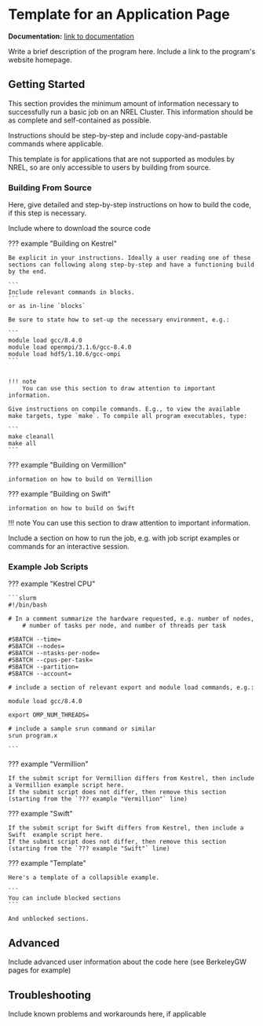 # Template for an Application Page

**Documentation:**  [ link to documentation](https://nrel.gov)

Write a brief description of the program here.
Include a link to the program's website homepage.

## Getting Started

This section provides the minimum amount of information necessary to successfully run a basic job on an NREL Cluster.
This information should be as complete and self-contained as possible.

Instructions should be step-by-step and include copy-and-pastable commands where applicable.

This template is for applications that are not supported as modules by NREL, so are only accessible to users by building from source.

### Building From Source

Here, give detailed and step-by-step instructions on how to build the code, if this step is necessary. 

Include where to download the source code

??? example "Building on Kestrel"

	Be explicit in your instructions. Ideally a user reading one of these sections can following along step-by-step and have a functioning build by the end.
	
	```
	Include relevant commands in blocks.
	```
	or as in-line `blocks`

	Be sure to state how to set-up the necessary environment, e.g.:

	```
	module load gcc/8.4.0
	module load openmpi/3.1.6/gcc-8.4.0
	module load hdf5/1.10.6/gcc-ompi
	```


	!!! note
		You can use this section to draw attention to important information.

	Give instructions on compile commands. E.g., to view the available make targets, type `make`. To compile all program executables, type:

	```
	make cleanall
	make all
	```


??? example "Building on Vermillion"

	information on how to build on Vermillion

??? example "Building on Swift"

	information on how to build on Swift


!!! note 
	You can use this section to draw attention to important information.

Include a section on how to run the job, e.g. with job script examples or commands for an interactive session.


### Example Job Scripts

??? example "Kestrel CPU"

	```slurm
	#!/bin/bash

	# In a comment summarize the hardware requested, e.g. number of nodes, 
        # number of tasks per node, and number of threads per task

	#SBATCH --time=
	#SBATCH --nodes=
	#SBATCH --ntasks-per-node=
	#SBATCH --cpus-per-task=
	#SBATCH --partition=
	#SBATCH --account=

	# include a section of relevant export and module load commands, e.g.:

	module load gcc/8.4.0

	export OMP_NUM_THREADS=

	# include a sample srun command or similar
	srun program.x

	```

??? example "Vermillion"

	If the submit script for Vermillion differs from Kestrel, then include a Vermillion example script here.
	If the submit script does not differ, then remove this section (starting from the `??? example "Vermillion"` line)


??? example "Swift"

	If the submit script for Swift differs from Kestrel, then include a Swift  example script here.
	If the submit script does not differ, then remove this section (starting from the `??? example "Swift"` line)


??? example "Template"
	
	Here's a template of a collapsible example.

	```
	You can include blocked sections
	```

	And unblocked sections.


## Advanced

Include advanced user information about the code here (see BerkeleyGW pages for example)

## Troubleshooting

Include known problems and workarounds here, if applicable


